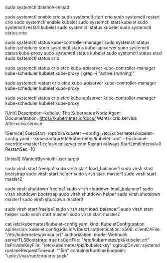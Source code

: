 


sudo systemctl daemon-reload


sudo systemctl enable crio
sudo systemctl start crio
sudo systemctl restart crio
sudo systemctl enable kubelet
sudo systemctl start kubelet
sudo systemctl restart kubelet
sudo systemctl status kubelet
sudo systemctl status crio



sudo systemctl status kube-controller-manager
sudo systemctl status kube-scheduler
sudo systemctl status kube-apiserver
sudo systemctl status kube-proxy
sudo systemctl status kubelet
sudo systemctl status etcd
sudo systemctl status crio



sudo systemctl status crio etcd kube-apiserver kube-controller-manager kube-scheduler kubelet kube-proxy | grep -i "active (running)"

sudo systemctl restart crio etcd kube-apiserver kube-controller-manager kube-scheduler kubelet kube-proxy

sudo systemctl status crio etcd kube-apiserver kube-controller-manager kube-scheduler kubelet kube-proxy



[Unit]
Description=kubelet: The Kubernetes Node Agent
Documentation=https://kubernetes.io/docs/
Wants=crio.service
After=crio.service

[Service]
ExecStart=/opt/bin/kubelet --config=/etc/kubernetes/kubelet-config.yaml --kubeconfig=/etc/kubernetes/kubelet.conf --hostname-override=master1.cefaslocalserver.com
Restart=always
StartLimitInterval=0
RestartSec=10

[Install]
WantedBy=multi-user.target


sudo virsh start freeipa1
sudo virsh start load_balancer1
sudo virsh start bootstrap
sudo virsh start helper
sudo virsh start master1
sudo virsh start master2



sudo virsh shutdown  freeipa1
sudo virsh shutdown  load_balancer1
sudo virsh shutdown  bootstrap
sudo virsh shutdown  helper
sudo virsh shutdown  master1
sudo virsh shutdown  master2


sudo virsh start freeipa1
sudo virsh start load_balancer1
sudo virsh start helper
sudo virsh start master1
sudo virsh start master2


cat /etc/kubernetes/kubelet-config.yaml
kind: KubeletConfiguration
apiVersion: kubelet.config.k8s.io/v1beta1
authentication:
  x509:
    clientCAFile: "/etc/kubernetes/pki/ca.crt"
authorization:
  mode: Webhook
serverTLSBootstrap: true
tlsCertFile: "/etc/kubernetes/pki/kubelet.crt"
tlsPrivateKeyFile: "/etc/kubernetes/pki/kubelet.key"
cgroupDriver: systemd
runtimeRequestTimeout: "15m"
containerRuntimeEndpoint: "unix:///var/run/crio/crio.sock"


